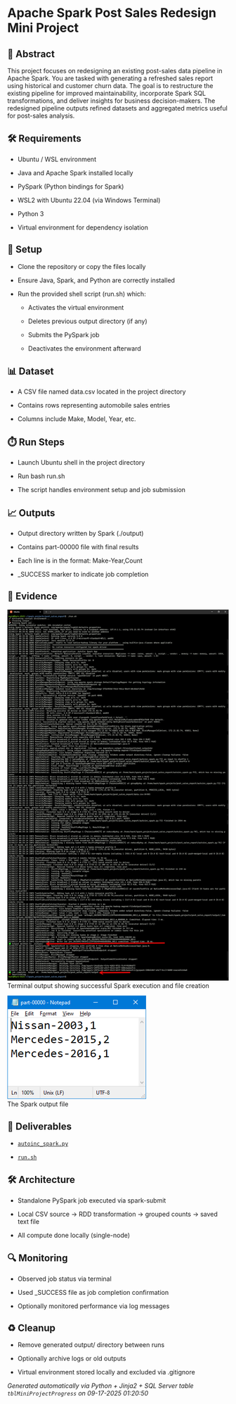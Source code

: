 # Apache Spark Post Sales Redesign Mini Project


## 📖 Abstract
This project focuses on redesigning an existing post-sales data pipeline in Apache Spark. You are tasked with generating a refreshed sales report using historical and customer churn data. The goal is to restructure the existing pipeline for improved maintainability, incorporate Spark SQL transformations, and deliver insights for business decision-makers. The redesigned pipeline outputs refined datasets and aggregated metrics useful for post-sales analysis.



## 🛠 Requirements
- Ubuntu / WSL environment

- Java and Apache Spark installed locally

- PySpark (Python bindings for Spark)

- WSL2 with Ubuntu 22.04 (via Windows Terminal)

- Python 3

- Virtual environment for dependency isolation



## 🧰 Setup
- Clone the repository or copy the files locally

- Ensure Java, Spark, and Python are correctly installed

- Run the provided shell script (run.sh) which:

  - Activates the virtual environment

  - Deletes previous output directory (if any)

  - Submits the PySpark job

  - Deactivates the environment afterward



## 📊 Dataset
- A CSV file named data.csv located in the project directory

- Contains rows representing automobile sales entries

- Columns include Make, Model, Year, etc.



## ⏱️ Run Steps
- Launch Ubuntu shell in the project directory

- Run bash run.sh

- The script handles environment setup and job submission



## 📈 Outputs
- Output directory written by Spark (./output)

- Contains part-00000 file with final results

- Each line is in the format: Make-Year,Count

- _SUCCESS marker to indicate job completion



## 📸 Evidence

![01_autoinc_script_output.png](./evidence/01_autoinc_script_output.png)  
Terminal output showing successful Spark execution and file creation

![02_output_file.png](./evidence/02_output_file.png)  
The Spark output file




## 📎 Deliverables

- [`autoinc_spark.py`](./deliverables/autoinc_spark.py)

- [`run.sh`](./deliverables/run.sh)




## 🛠️ Architecture
- Standalone PySpark job executed via spark-submit

- Local CSV source -> RDD transformation -> grouped counts -> saved text file

- All compute done locally (single-node)



## 🔍 Monitoring
- Observed job status via terminal

- Used _SUCCESS file as job completion confirmation

- Optionally monitored performance via log messages



## ♻️ Cleanup
- Remove generated output/ directory between runs

- Optionally archive logs or old outputs

- Virtual environment stored locally and excluded via .gitignore


*Generated automatically via Python + Jinja2 + SQL Server table `tblMiniProjectProgress` on 09-17-2025 01:20:50*